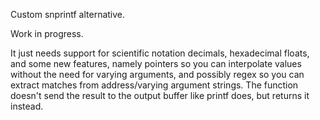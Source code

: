 Custom snprintf alternative. 

Work in progress. 

It just needs support for scientific notation decimals, hexadecimal floats,
and some new features, namely pointers so you can interpolate values without the need for varying arguments, and possibly regex so you can extract matches from address/varying argument strings. 
The function doesn't send the result to the output buffer like printf does, but returns it instead. 

